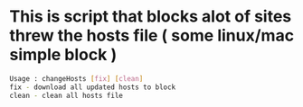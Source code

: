 # This is script that blocks alot of sites threw the hosts file ( some linux/mac simple block )

```bash
Usage : changeHosts [fix] [clean]
fix - download all updated hosts to block
clean - clean all hosts file
```
